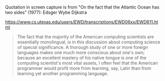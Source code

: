 
Quotation in screen capture is from "On the fact that the Atlantic Ocean has two sides" (1977): Edsger Wybe Dijkstra

https://www.cs.utexas.edu/users/EWD/transcriptions/EWD06xx/EWD611.html


> The fact that the majority of the American computing scientists are essentially monolingual, is in this discussion about computing science of special significance. A thorough study of one or more foreign languages makes one much more conscious about one's own; because an excellent mastery of his native tongue is one of the computing scientist's most vital assets, I often feel that the American programmer would profit more from learning, say, Latin than from learning yet another programming language.
